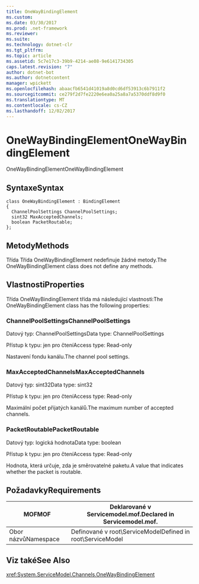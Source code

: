 ```yaml
---
title: OneWayBindingElement
ms.custom: 
ms.date: 03/30/2017
ms.prod: .net-framework
ms.reviewer: 
ms.suite: 
ms.technology: dotnet-clr
ms.tgt_pltfrm: 
ms.topic: article
ms.assetid: 5c7e17c3-39b9-4214-ae08-9e6141734305
caps.latest.revision: "7"
author: dotnet-bot
ms.author: dotnetcontent
manager: wpickett
ms.openlocfilehash: abaacfb6541d41019a8d0cd6df53913c6b7911f2
ms.sourcegitcommit: ce279f2d7fe2220e6ea0a25a8a7a5370ddf8d9f0
ms.translationtype: MT
ms.contentlocale: cs-CZ
ms.lasthandoff: 12/02/2017
---
```

# <a name="onewaybindingelement"></a><span data-ttu-id="0068c-102">OneWayBindingElement</span><span class="sxs-lookup"><span data-stu-id="0068c-102">OneWayBindingElement</span></span>
<span data-ttu-id="0068c-103">OneWayBindingElement</span><span class="sxs-lookup"><span data-stu-id="0068c-103">OneWayBindingElement</span></span>  
  
## <a name="syntax"></a><span data-ttu-id="0068c-104">Syntaxe</span><span class="sxs-lookup"><span data-stu-id="0068c-104">Syntax</span></span>  
  
```  
class OneWayBindingElement : BindingElement  
{  
  ChannelPoolSettings ChannelPoolSettings;  
  sint32 MaxAcceptedChannels;  
  boolean PacketRoutable;  
};  
```  
  
## <a name="methods"></a><span data-ttu-id="0068c-105">Metody</span><span class="sxs-lookup"><span data-stu-id="0068c-105">Methods</span></span>  
 <span data-ttu-id="0068c-106">Třída Třída OneWayBindingElement nedefinuje žádné metody.</span><span class="sxs-lookup"><span data-stu-id="0068c-106">The OneWayBindingElement class does not define any methods.</span></span>  
  
## <a name="properties"></a><span data-ttu-id="0068c-107">Vlastnosti</span><span class="sxs-lookup"><span data-stu-id="0068c-107">Properties</span></span>  
 <span data-ttu-id="0068c-108">Třída OneWayBindingElement třída má následující vlastnosti:</span><span class="sxs-lookup"><span data-stu-id="0068c-108">The OneWayBindingElement class has the following properties:</span></span>  
  
### <a name="channelpoolsettings"></a><span data-ttu-id="0068c-109">ChannelPoolSettings</span><span class="sxs-lookup"><span data-stu-id="0068c-109">ChannelPoolSettings</span></span>  
 <span data-ttu-id="0068c-110">Datový typ: ChannelPoolSettings</span><span class="sxs-lookup"><span data-stu-id="0068c-110">Data type: ChannelPoolSettings</span></span>  
  
 <span data-ttu-id="0068c-111">Přístup k typu: jen pro čtení</span><span class="sxs-lookup"><span data-stu-id="0068c-111">Access type: Read-only</span></span>  
  
 <span data-ttu-id="0068c-112">Nastavení fondu kanálu.</span><span class="sxs-lookup"><span data-stu-id="0068c-112">The channel pool settings.</span></span>  
  
### <a name="maxacceptedchannels"></a><span data-ttu-id="0068c-113">MaxAcceptedChannels</span><span class="sxs-lookup"><span data-stu-id="0068c-113">MaxAcceptedChannels</span></span>  
 <span data-ttu-id="0068c-114">Datový typ: sint32</span><span class="sxs-lookup"><span data-stu-id="0068c-114">Data type: sint32</span></span>  
  
 <span data-ttu-id="0068c-115">Přístup k typu: jen pro čtení</span><span class="sxs-lookup"><span data-stu-id="0068c-115">Access type: Read-only</span></span>  
  
 <span data-ttu-id="0068c-116">Maximální počet přijatých kanálů.</span><span class="sxs-lookup"><span data-stu-id="0068c-116">The maximum number of accepted channels.</span></span>  
  
### <a name="packetroutable"></a><span data-ttu-id="0068c-117">PacketRoutable</span><span class="sxs-lookup"><span data-stu-id="0068c-117">PacketRoutable</span></span>  
 <span data-ttu-id="0068c-118">Datový typ: logická hodnota</span><span class="sxs-lookup"><span data-stu-id="0068c-118">Data type: boolean</span></span>  
  
 <span data-ttu-id="0068c-119">Přístup k typu: jen pro čtení</span><span class="sxs-lookup"><span data-stu-id="0068c-119">Access type: Read-only</span></span>  
  
 <span data-ttu-id="0068c-120">Hodnota, která určuje, zda je směrovatelné paketu.</span><span class="sxs-lookup"><span data-stu-id="0068c-120">A value that indicates whether the packet is routable.</span></span>  
  
## <a name="requirements"></a><span data-ttu-id="0068c-121">Požadavky</span><span class="sxs-lookup"><span data-stu-id="0068c-121">Requirements</span></span>  
  
|<span data-ttu-id="0068c-122">MOF</span><span class="sxs-lookup"><span data-stu-id="0068c-122">MOF</span></span>|<span data-ttu-id="0068c-123">Deklarované v Servicemodel.mof.</span><span class="sxs-lookup"><span data-stu-id="0068c-123">Declared in Servicemodel.mof.</span></span>|  
|---------|-----------------------------------|  
|<span data-ttu-id="0068c-124">Obor názvů</span><span class="sxs-lookup"><span data-stu-id="0068c-124">Namespace</span></span>|<span data-ttu-id="0068c-125">Definované v root\ServiceModel</span><span class="sxs-lookup"><span data-stu-id="0068c-125">Defined in root\ServiceModel</span></span>|  
  
## <a name="see-also"></a><span data-ttu-id="0068c-126">Viz také</span><span class="sxs-lookup"><span data-stu-id="0068c-126">See Also</span></span>  
 <xref:System.ServiceModel.Channels.OneWayBindingElement>
